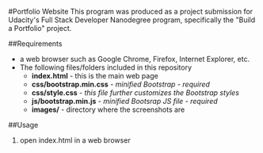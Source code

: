#Portfolio Website
This program was produced as a project submission for Udacity's Full Stack Developer Nanodegree program, specifically
the "Build a Portfolio" project.

##Requirements
- a web browser such as Google Chrome, Firefox, Internet Explorer, etc.
- The following files/folders included in this repository 
  - **index.html** - this is the main web page
  - **css/bootstrap.min.css** - *minified Bootstrap - required*
  - **css/style.css** - *this file further customizes the Bootstrap styles*
  - **js/bootstrap.min.js** - *minified Bootsrap JS file - required*
  - **images/** - directory where the screenshots are

##Usage
1.  open index.html in a web browser
